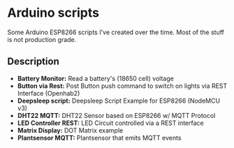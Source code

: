 # Arduino scripts

Some Arduino ESP8266 scripts I've created over the time. Most of the stuff is not production grade.

## Description

- **Battery Monitor:** Read a battery's (18650 cell) voltage
- **Button via Rest:** Post Button push command to switch on lights via REST Interface (Openhab2)
- **Deepsleep script:** Deepsleep Script Example for ESP8266 (NodeMCU v3)
- **DHT22 MQTT:** DHT22 Sensor based on ESP8266 w/ MQTT Protocol
- **LED Controller REST:** LED Circuit controlled via a REST interface
- **Matrix Display:** DOT Matrix example
- **Plantsensor MQTT:** Plantsensor that emits MQTT events